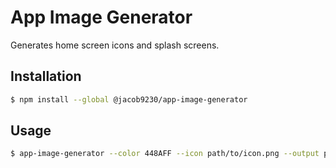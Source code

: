 # App Image Generator

Generates home screen icons and splash screens.

## Installation

```sh
$ npm install --global @jacob9230/app-image-generator
```

## Usage

```sh
$ app-image-generator --color 448AFF --icon path/to/icon.png --output path/to/output/
```
